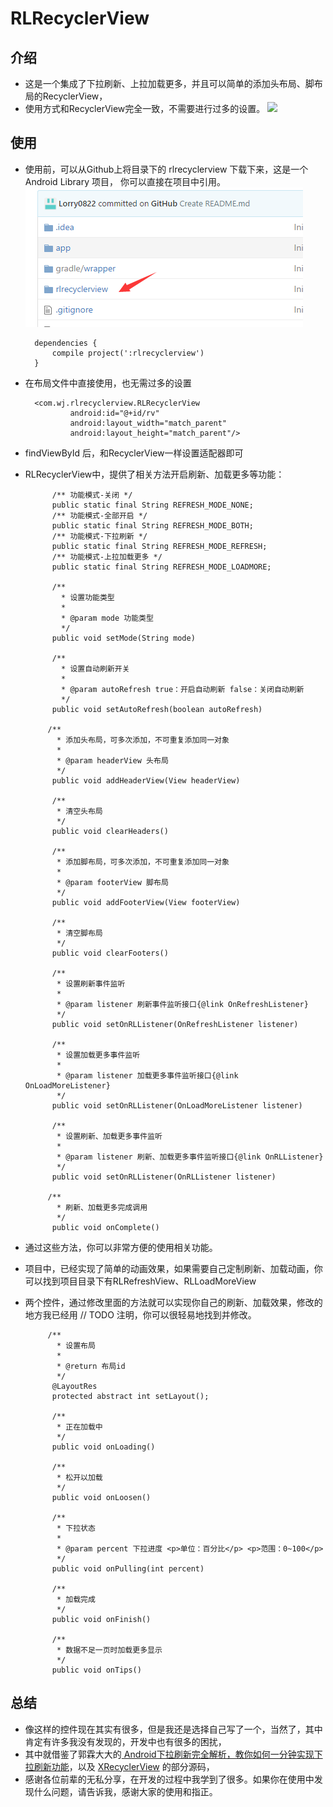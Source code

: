 # RLRecyclerView

## 介绍
* 这是一个集成了下拉刷新、上拉加载更多，并且可以简单的添加头布局、脚布局的RecyclerView，
* 使用方式和RecyclerView完全一致，不需要进行过多的设置。
![](https://github.com/Lorry0822/RLRecyclerView/blob/master/RMPIC/b.gif)

## 使用
* 使用前，可以从Github上将目录下的 rlrecyclerview 下载下来，这是一个Android Library 项目，
你可以直接在项目中引用。![](https://github.com/Lorry0822/RLRecyclerView/blob/master/RMPIC/a.png)


		dependencies {
		    compile project(':rlrecyclerview')
		}


* 在布局文件中直接使用，也无需过多的设置
		
		<com.wj.rlrecyclerview.RLRecyclerView
		        android:id="@+id/rv"
		        android:layout_width="match_parent"
		        android:layout_height="match_parent"/>

* findViewById 后，和RecyclerView一样设置适配器即可

* RLRecyclerView中，提供了相关方法开启刷新、加载更多等功能：

			/** 功能模式-关闭 */
			public static final String REFRESH_MODE_NONE;
			/** 功能模式-全部开启 */
			public static final String REFRESH_MODE_BOTH;
			/** 功能模式-下拉刷新 */
			public static final String REFRESH_MODE_REFRESH;
			/** 功能模式-上拉加载更多 */
			public static final String REFRESH_MODE_LOADMORE;

		    /**
		      * 设置功能类型
		      *
		      * @param mode 功能类型
		      */
		    public void setMode(String mode) 
		
		    /**
		      * 设置自动刷新开关
		      *
		      * @param autoRefresh true：开启自动刷新 false：关闭自动刷新
		      */
		    public void setAutoRefresh(boolean autoRefresh)

		   /**
		     * 添加头布局，可多次添加，不可重复添加同一对象
		     *
		     * @param headerView 头布局
		     */
		    public void addHeaderView(View headerView)
		
		    /**
		     * 清空头布局
		     */
		    public void clearHeaders() 
		
		    /**
		     * 添加脚布局，可多次添加，不可重复添加同一对象
		     *
		     * @param footerView 脚布局
		     */
		    public void addFooterView(View footerView)
		
		    /**
		     * 清空脚布局
		     */
		    public void clearFooters()
		
		    /**
		     * 设置刷新事件监听
		     *
		     * @param listener 刷新事件监听接口{@link OnRefreshListener}
		     */
		    public void setOnRLListener(OnRefreshListener listener)
		
		    /**
		     * 设置加载更多事件监听
		     *
		     * @param listener 加载更多事件监听接口{@link OnLoadMoreListener}
		     */
		    public void setOnRLListener(OnLoadMoreListener listener)
		
		    /**
		     * 设置刷新、加载更多事件监听
		     *
		     * @param listener 刷新、加载更多事件监听接口{@link OnRLListener}
		     */
		    public void setOnRLListener(OnRLListener listener) 

		   /**
		     * 刷新、加载更多完成调用
		     */
		    public void onComplete() 

* 通过这些方法，你可以非常方便的使用相关功能。
* 项目中，已经实现了简单的动画效果，如果需要自己定制刷新、加载动画，你可以找到项目目录下有RLRefreshView、RLLoadMoreView
* 两个控件，通过修改里面的方法就可以实现你自己的刷新、加载效果，修改的地方我已经用 // TODO 注明，你可以很轻易地找到并修改。

		   /**
		     * 设置布局
		     *
		     * @return 布局id
		     */
		    @LayoutRes
		    protected abstract int setLayout();
		
		    /**
		     * 正在加载中
		     */
		    public void onLoading()
		
		    /**
		     * 松开以加载
		     */
		    public void onLoosen()
		
		    /**
		     * 下拉状态
		     *
		     * @param percent 下拉进度 <p>单位：百分比</p> <p>范围：0~100</p>
		     */
		    public void onPulling(int percent)
		
		    /**
		     * 加载完成
		     */
		    public void onFinish() 
		
		    /**
		     * 数据不足一页时加载更多显示
		     */
		    public void onTips()

## 总结

* 像这样的控件现在其实有很多，但是我还是选择自己写了一个，当然了，其中肯定有许多我没有发现的，开发中也有很多的困扰，
* 其中就借鉴了郭霖大大的[ Android下拉刷新完全解析，教你如何一分钟实现下拉刷新功能](http://blog.csdn.net/guolin_blog/article/details/9255575)，以及 [XRecyclerView](https://github.com/jianghejie/XRecyclerView) 的部分源码，
* 感谢各位前辈的无私分享，在开发的过程中我学到了很多。如果你在使用中发现什么问题，请告诉我，感谢大家的使用和指正。


